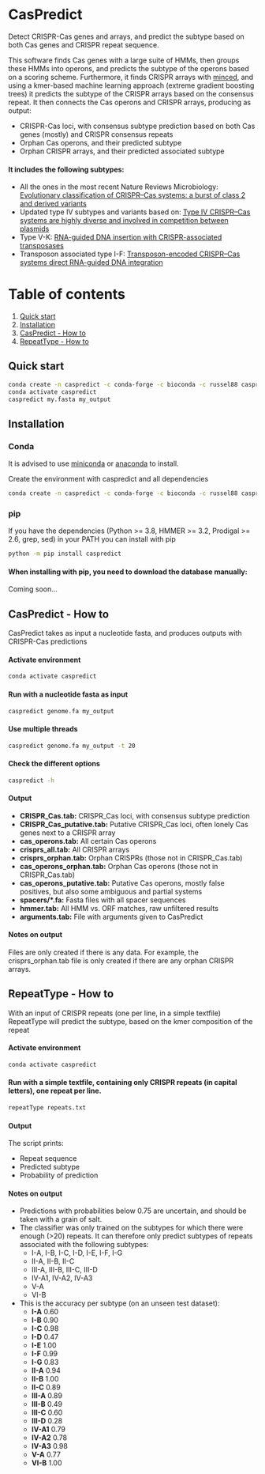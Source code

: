# CasPredict

Detect CRISPR-Cas genes and arrays, and predict the subtype based on both Cas genes and CRISPR repeat sequence.

This software finds Cas genes with a large suite of HMMs, then groups these HMMs into operons, and predicts the subtype of the operons based on a scoring scheme.
Furthermore, it finds CRISPR arrays with [minced](https://github.com/ctSkennerton/minced), and using a kmer-based machine learning approach (extreme gradient boosting trees) it predicts the subtype of the CRISPR arrays based on the consensus repeat. 
It then connects the Cas operons and CRISPR arrays, producing as output:
* CRISPR-Cas loci, with consensus subtype prediction based on both Cas genes (mostly) and CRISPR consensus repeats
* Orphan Cas operons, and their predicted subtype
* Orphan CRISPR arrays, and their predicted associated subtype

#### It includes the following subtypes:
* All the ones in the most recent Nature Reviews Microbiology: [Evolutionary classification of CRISPR–Cas systems: a burst of class 2 and derived variants](https://doi.org/10.1038/s41579-019-0299-x)
* Updated type IV subtypes and variants based on: [Type IV CRISPR–Cas systems are highly diverse and involved in competition between plasmids](https://doi.org/10.1093/nar/gkz1197)
* Type V-K: [RNA-guided DNA insertion with CRISPR-associated transposases](https://doi.org/10.1126/science.aax9181)
* Transposon associated type I-F: [Transposon-encoded CRISPR–Cas systems direct RNA-guided DNA integration](https://doi.org/10.1038/s41586-019-1323-z)

# Table of contents
1. [Quick start](#quick)
2. [Installation](#install)
3. [CasPredict - How to](#caspredict)
4. [RepeatType - How to](#repeattype)

## Quick start <a name="quick"></a>

```sh
conda create -n caspredict -c conda-forge -c bioconda -c russel88 caspredict
conda activate caspredict
caspredict my.fasta my_output
```

## Installation <a name="install"></a>
### Conda
It is advised to use [miniconda](https://docs.conda.io/en/latest/miniconda.html) or [anaconda](https://www.anaconda.com/) to install.

Create the environment with caspredict and all dependencies
```sh
conda create -n caspredict -c conda-forge -c bioconda -c russel88 caspredict
```

### pip
If you have the dependencies (Python >= 3.8, HMMER >= 3.2, Prodigal >= 2.6, grep, sed) in your PATH you can install with pip

```sh
python -m pip install caspredict
```

#### When installing with pip, you need to download the database manually: 
Coming soon...

## CasPredict - How to <a name="caspredict"></a>
CasPredict takes as input a nucleotide fasta, and produces outputs with CRISPR-Cas predictions

#### Activate environment
```sh
conda activate caspredict
```

#### Run with a nucleotide fasta as input
```sh
caspredict genome.fa my_output
```

#### Use multiple threads
```sh
caspredict genome.fa my_output -t 20
```

#### Check the different options
```sh
caspredict -h
```

#### Output
* **CRISPR_Cas.tab:**           CRISPR_Cas loci, with consensus subtype prediction
* **CRISPR_Cas_putative.tab:**  Putative CRISPR_Cas loci, often lonely Cas genes next to a CRISPR array
* **cas_operons.tab:**          All certain Cas operons
* **crisprs_all.tab:**          All CRISPR arrays
* **crisprs_orphan.tab:**       Orphan CRISPRs (those not in CRISPR_Cas.tab)
* **cas_operons_orphan.tab:**   Orphan Cas operons (those not in CRISPR_Cas.tab)
* **cas_operons_putative.tab:** Putative Cas operons, mostly false positives, but also some ambiguous and partial systems
* **spacers/*.fa:**             Fasta files with all spacer sequences
* **hmmer.tab:**                All HMM vs. ORF matches, raw unfiltered results
* **arguments.tab:**            File with arguments given to CasPredict

#### Notes on output
Files are only created if there is any data. For example, the crisprs_orphan.tab file is only created if there are any orphan CRISPR arrays.

## RepeatType - How to <a name="repeattype"></a>
With an input of CRISPR repeats (one per line, in a simple textfile) RepeatType will predict the subtype, based on the kmer composition of the repeat

#### Activate environment
```sh
conda activate caspredict
```

#### Run with a simple textfile, containing only CRISPR repeats (in capital letters), one repeat per line.
```sh
repeatType repeats.txt
```

#### Output
The script prints:
* Repeat sequence
* Predicted subtype
* Probability of prediction

#### Notes on output
* Predictions with probabilities below 0.75 are uncertain, and should be taken with a grain of salt.
* The classifier was only trained on the subtypes for which there were enough (>20) repeats. It can therefore only predict subtypes of repeats associated with the following subtypes:
    * I-A, I-B, I-C, I-D, I-E, I-F, I-G
    * II-A, II-B, II-C
    * III-A, III-B, III-C, III-D
    * IV-A1, IV-A2, IV-A3
    * V-A
    * VI-B
* This is the accuracy per subtype (on an unseen test dataset):
    * **I-A**      0.60
    * **I-B**      0.90
    * **I-C**      0.98
    * **I-D**      0.47
    * **I-E**      1.00
    * **I-F**      0.99
    * **I-G**      0.83
    * **II-A**     0.94
    * **II-B**     1.00
    * **II-C**     0.89
    * **III-A**    0.89
    * **III-B**    0.49
    * **III-C**    0.60
    * **III-D**    0.28
    * **IV-A1**    0.79
    * **IV-A2**    0.78
    * **IV-A3**    0.98
    * **V-A**      0.77
    * **VI-B**     1.00


